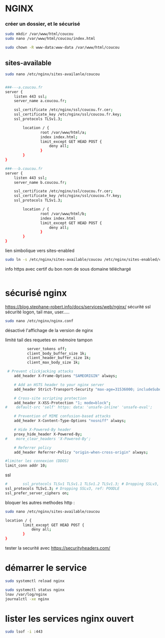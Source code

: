 # NGINX
### créer un dossier, et le sécurisé
```bash
sudo mkdir /var/www/html/coucou
sudo nano /var/www/html/coucou/index.html
```
```bash
sudo chown -R www-data:www-data /var/www/html/coucou
```

## sites-available
```bash
sudo nano /etc/nginx/sites-availanle/coucou
```
```bash

###---a.coucou.fr
server {
    listen 443 ssl;
    server_name a.coucou.fr;

    ssl_certificate /etc/nginx/ssl/coucou.fr.cer;
    ssl_certificate_key /etc/nginx/ssl/coucou.fr.key;
    ssl_protocols TLSv1.3;

        location / {
                root /var/www/html/a;
                index index.html;
                limit_except GET HEAD POST {
                    deny all;
                }
        }
}

###---b.coucou.fr
server {
    listen 443 ssl;
    server_name b.coucou.fr;

    ssl_certificate /etc/nginx/ssl/coucou.fr.cer;
    ssl_certificate_key /etc/nginx/ssl/coucou.fr.key;
    ssl_protocols TLSv1.3;

        location / {
                root /var/www/html/b;
                index index.html
                limit_except GET HEAD POST {
                    deny all;
                }
        }
}

```
lien simbolique vers sites-enabled
```bash
sudo ln -s /etc/nginx/sites-available/coucou /etc/nginx/sites-enabled/coucou
```

info https avec certif du bon nom de sous domaine téléchargé
```

```


# sécurisé nginx
https://blog.stephane-robert.info/docs/services/web/nginx/
sécurité ssl
sécurité logon, tail max, user.....
```bash
sudo nano /etc/nginx/nginx.conf
```
désactivé l'affichage de la version de nginx

limité tail des requetes en mémoire tampon

```bash
          server_tokens off;
          client_body_buffer_size 1k;
          client_header_buffer_size 1k;
          client_max_body_size 1k;

 # Prevent clickjacking attacks
    add_header X-Frame-Options "SAMEORIGIN" always;

    # Add an HSTS header to your nginx server
    add_header Strict-Transport-Security "max-age=31536000; includeSubdomains; always";

    # Cross-site scripting protection
    add_header X-XSS-Protection "1; mode=block";
#    default-src 'self' https: data: 'unsafe-inline' 'unsafe-eval';

    # Prevention of MIME confusion-based attacks
    add_header X-Content-Type-Options "nosniff" always;

    # Hide X-Powered-By header
    proxy_hide_header X-Powered-By;
#    more_clear_headers 'X-Powered-By';

    # Referrer policy
    add_header Referrer-Policy "origin-when-cross-origin" always;

#limiter les connexion (DDOS)
limit_conn addr 10;
```
ssl 
```bash
#       ssl_protocols TLSv1 TLSv1.1 TLSv1.2 TLSv1.3; # Dropping SSLv3, ref: POODLE
ssl_protocols TLSv1.3; # Dropping SSLv3, ref: POODLE
ssl_prefer_server_ciphers on;
```

bloquer les autres methodes http : 
```bash
sudo nano /etc/nginx/sites-available/coucou
```
```bash
location / {
        limit_except GET HEAD POST {
            deny all;
        }
}
```
tester la securité avec https://securityheaders.com/

# démarrer le service
```bash
sudo systemctl reload nginx

sudo systemctl status nginx
lnav /var/log/nginx
journalctl -xe nginx
```

# lister les services nginx ouvert
```bash
sudo lsof -i :443
```

